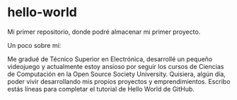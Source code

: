 # hello-world
Mi primer repositorio, donde podré almacenar mi primer proyecto.

Un poco sobre mí:

Me gradué de Técnico Superior en Electrónica, desarrollé un pequeño videojuego y actualmente estoy ansioso por seguir los cursos de Ciencias de Computación en la Open Source Society University.
Quisiera, algún día, poder vivir desarrollando mis propios proyectos y emprendimientos.
Escribo estás líneas para completar el tutorial de Hello World de GitHub.

